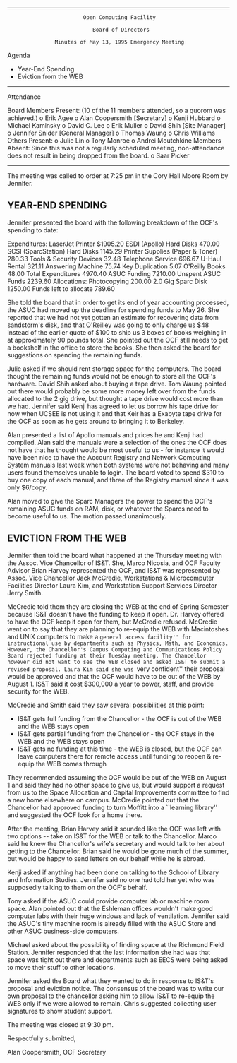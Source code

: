 _______________________________________________________________________________

                            Open Computing Facility

                               Board of Directors

                   Minutes of May 13, 1995 Emergency Meeting

Agenda

   * Year-End Spending
   * Eviction from the WEB

-------------------------------------------------------------------------------

Attendance

Board Members Present:
     (10 of the 11 members attended, so a quorom was achieved.)
        o Erik Agee <agee>
        o Alan Coopersmith <alanc> [Secretary]
        o Kenji Hubbard <kenji>
        o Michael Kaminsky <kaminsky>
        o David C. Lee <lcddave>
        o Erik Muller <erikm>
        o David Shih <shyguy> [Site Manager]
        o Jennifer Snider <jenni> [General Manager]
        o Thomas Waung <twaung>
        o Chris Williams <clw>
Others Present:
        o Julie Lin <jsl>
        o Tony Monroe <tmonroe>
        o Andrei Moutchkine <muchandr>
Members Absent:
     Since this was not a regularly scheduled meeting, non-attendance does not
     result in being dropped from the board.
        o Saar Picker <saarp>

-------------------------------------------------------------------------------

The meeting was called to order at 7:25 pm in the Cory Hall Moore Room by
Jennifer.

YEAR-END SPENDING
-----------------

Jennifer presented the board with the following breakdown of the OCF's spending
to date:

 Expenditures:
 LaserJet Printer                $1905.20
 ESDI (Apollo) Hard Disks          470.00
 SCSI (SparcStation) Hard Disks   1145.29
 Printer Supplies (Paper & Toner)  280.33
 Tools & Security Devices           32.48
 Telephone Service                 696.67
 U-Haul Rental                     321.11
 Answering Machine                  75.74
 Key Duplication                     5.07
 O'Reilly Books                     48.00
              Total Expenditures  4970.40
                    ASUC Funding  7210.00
              Unspent ASUC Funds  2239.60
 Allocations:
 Photocopying                      200.00
 2.0 Gig Sparc Disk               1250.00
          Funds left to allocate   789.60

She told the board that in order to get its end of year accounting processed,
the ASUC had moved up the deadline for spending funds to May 26. She reported
that we had not yet gotten an estimate for recovering data from sandstorm's
disk, and that O'Reilley was going to only charge us $48 instead of the earlier
quote of $100 to ship us 3 boxes of books weighing in at approximately 90
pounds total. She pointed out the OCF still needs to get a bookshelf in the
office to store the books. She then asked the board for suggestions on spending
the remaining funds.

Julie asked if we should rent storage space for the computers. The board
thought the remaining funds would not be enough to store all the OCF's
hardware. David Shih asked about buying a tape drive. Tom Waung pointed out
there would probably be some more money left over from the funds allocated to
the 2 gig drive, but thought a tape drive would cost more than we had. Jennifer
said Kenji has agreed to let us borrow his tape drive for now when UCSEE is not
using it and that Keir has a Exabyte tape drive for the OCF as soon as he gets
around to bringing it to Berkeley.

Alan presented a list of Apollo manuals and prices he and Kenji had compiled.
Alan said the manuals were a selection of the ones the OCF does not have that
he thought would be most useful to us - for instance it would have been nice to
have the Account Registry and Network Computing System manuals last week when
both systems were not behaving and many users found themselves unable to login.
The board voted to spend $310 to buy one copy of each manual, and three of the
Registry manual since it was only $6/copy.

Alan moved to give the Sparc Managers the power to spend the OCF's remaining
ASUC funds on RAM, disk, or whatever the Sparcs need to become useful to us.
The motion passed unanimously.

EVICTION FROM THE WEB
---------------------

Jennifer then told the board what happened at the Thursday meeting with the
Assoc. Vice Chancellor of IS&T. She, Marco Nicosia, and OCF Faculty Advisor
Brian Harvey represented the OCF, and IS&T was represented by Assoc. Vice
Chancellor Jack McCredie, Workstations & Microcomputer Facilities Director
Laura Kim, and Workstation Support Services Director Jerry Smith.

McCredie told them they are closing the WEB at the end of Spring Semester
because IS&T doesn't have the funding to keep it open. Dr. Harvey offered to
have the OCF keep it open for them, but McCredie refused. McCredie went on to
say that they are planning to re-equip the WEB with Macintoshes and UNIX
computers to make a ``general access facility'' for instructional use by
departments such as Physics, Math, and Economics. However, the Chancellor's
Campus Computing and Communications Policy Board rejected funding at their
Tuesday meeting. The Chancellor however did not want to see the WEB closed and
asked IS&T to submit a revised proposal. Laura Kim said she was ``very
confident'' their proposal would be approved and that the OCF would have to be
out of the WEB by August 1. IS&T said it cost $300,000 a year to power, staff,
and provide security for the WEB.

McCredie and Smith said they saw several possibilities at this point:

   * IS&T gets full funding from the Chancellor - the OCF is out of the WEB and
     the WEB stays open
   * IS&T gets partial funding from the Chancellor - the OCF stays in the WEB
     and the WEB stays open
   * IS&T gets no funding at this time - the WEB is closed, but the OCF can
     leave computers there for remote access until funding to reopen & re-equip
     the WEB comes through

They recommended assuming the OCF would be out of the WEB on August 1 and said
they had no other space to give us, but would support a request from us to the
Space Allocation and Capital Improvements committee to find a new home
elsewhere on campus. McCredie pointed out that the Chancellor had approved
funding to turn Moffitt into a ``learning library'' and suggested the OCF look
for a home there.

After the meeting, Brian Harvey said it sounded like the OCF was left with two
options -- take on IS&T for the WEB or talk to the Chancellor. Marco said he
knew the Chancellor's wife's secretary and would talk to her about getting to
the Chancellor. Brian said he would be gone much of the summer, but would be
happy to send letters on our behalf while he is abroad.

Kenji asked if anything had been done on talking to the School of Library and
Information Studies. Jennifer said no one had told her yet who was supposedly
talking to them on the OCF's behalf.

Tony asked if the ASUC could provide computer lab or machine room space. Alan
pointed out that the Eshleman offices wouldn't make good computer labs with
their huge windows and lack of ventilation. Jennifer said the ASUC's tiny
machine room is already filled with the ASUC Store and other ASUC business-side
computers.

Michael asked about the possibility of finding space at the Richmond Field
Station. Jennifer responded that the last information she had was that space
was tight out there and departments such as EECS were being asked to move their
stuff to other locations.

Jennifer asked the Board what they wanted to do in response to IS&T's proposal
and eviction notice. The consensus of the board was to write our own proposal
to the chancellor asking him to allow IS&T to re-equip the WEB only if we were
allowed to remain. Chris suggested collecting user signatures to show student
support.

The meeting was closed at 9:30 pm.


Respectfully submitted,

Alan Coopersmith, OCF Secretary
